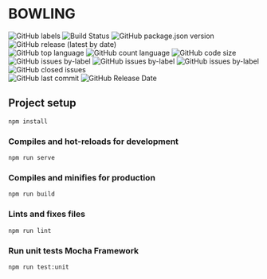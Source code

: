 # BOWLING

![GitHub labels](https://img.shields.io/github/labels/SebastienLeonce/BowlingRules/Sprint%201?style=for-the-badge)
![Build Status](https://img.shields.io/github/workflow/status/SebastienLeonce/BowlingRules/CI?style=for-the-badge)
![GitHub package.json version](https://img.shields.io/github/package-json/v/SebastienLeonce/BowlingRules?style=for-the-badge) 
![GitHub release (latest by date)](https://img.shields.io/github/v/release/SebastienLeonce/BowlingRules?style=for-the-badge)<br>
![GitHub top language](https://img.shields.io/github/languages/top/SebastienLeonce/BowlingRules?style=flat-square)
![GitHub count language](https://img.shields.io/github/languages/count/SebastienLeonce/BowlingRules?style=flat-square)
![GitHub code size](https://img.shields.io/github/languages/code-size/SebastienLeonce/BowlingRules?style=flat-square) <br>
![GitHub issues by-label](https://img.shields.io/github/issues/SebastienLeonce/BowlingRules/TO%20DO?style=flat-square)
![GitHub issues by-label](https://img.shields.io/github/issues/SebastienLeonce/BowlingRules/In%20progress?style=flat-square)
![GitHub issues by-label](https://img.shields.io/github/issues/SebastienLeonce/BowlingRules/bug?style=flat-square)
![GitHub closed issues](https://img.shields.io/github/issues-closed-raw/SebastienLeonce/BowlingRules?style=flat-square)<br>
![GitHub last commit](https://img.shields.io/github/last-commit/SebastienLeonce/BowlingRules?style=flat-square)
![GitHub Release Date](https://img.shields.io/github/release-date/SebastienLeonce/BowlingRules?style=flat-square)

## Project setup
```
npm install
```

### Compiles and hot-reloads for development
```
npm run serve
```

### Compiles and minifies for production
```
npm run build
```

### Lints and fixes files
```
npm run lint
```

### Run unit tests Mocha Framework
```
npm run test:unit
```
